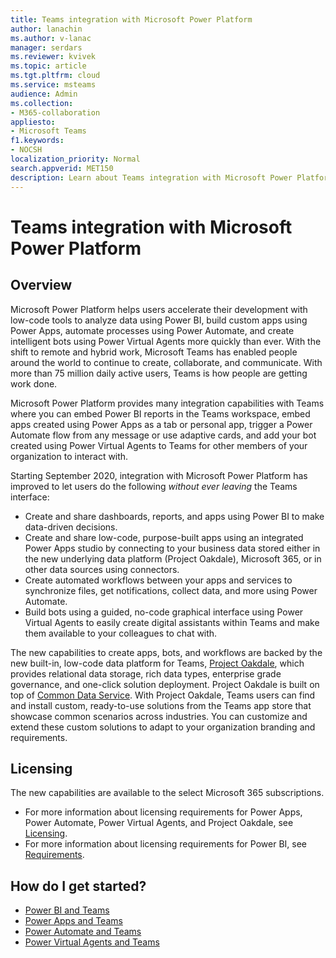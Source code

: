 ```yaml
---
title: Teams integration with Microsoft Power Platform
author: lanachin
ms.author: v-lanac
manager: serdars
ms.reviewer: kvivek
ms.topic: article
ms.tgt.pltfrm: cloud
ms.service: msteams
audience: Admin
ms.collection: 
- M365-collaboration
appliesto: 
- Microsoft Teams
f1.keywords:
- NOCSH
localization_priority: Normal
search.appverid: MET150
description: Learn about Teams integration with Microsoft Power Platform tools, including Power BI, Power apps, Powr automate, and Power Virtual Agents.
---
```


# Teams integration with Microsoft Power Platform

## Overview

Microsoft Power Platform helps users accelerate their development with low-code tools to analyze data using Power BI, build custom apps using Power Apps, automate processes using Power Automate, and create intelligent bots using Power Virtual Agents more quickly than ever. With the shift to remote and hybrid work, Microsoft Teams has enabled people around the world to continue to create, collaborate, and communicate. With more than 75 million daily active users, Teams is how people are getting work done. 

Microsoft Power Platform provides many integration capabilities with Teams where you can embed Power BI reports in the Teams workspace, embed apps created using Power Apps as a tab or personal app, trigger a Power Automate flow from any message or use adaptive cards, and add your bot created using Power Virtual Agents to Teams for other members of your organization to interact with.

Starting September 2020, integration with Microsoft Power Platform has improved to let users do the following *without ever leaving* the Teams interface:

- Create and share dashboards, reports, and apps using Power BI to make data-driven decisions.
- Create and share low-code, purpose-built apps using an integrated Power Apps studio by connecting to your business data stored either in the new underlying data platform (Project Oakdale), Microsoft 365, or in other data sources using connectors.
- Create automated workflows between your apps and services to synchronize files, get notifications, collect data, and more using Power Automate.
- Build bots using a guided, no-code graphical interface using Power Virtual Agents to easily create digital assistants within Teams and make them available to your colleagues to chat with.

The new capabilities to create apps, bots, and workflows are backed by the new built-in, low-code data platform for Teams, [Project Oakdale](https://go.microsoft.com/fwlink/?linkid=2143541), which provides relational data storage, rich data types, enterprise grade governance, and one-click solution deployment. Project Oakdale is built on top of [Common Data Service](https://docs.microsoft.com/powerapps/maker/common-data-service/data-platform-intro). With Project Oakdale, Teams users can find and install custom, ready-to-use solutions from the Teams app store that showcase common scenarios across industries. You can customize and extend these custom solutions to adapt to your organization branding and requirements.

## Licensing

The new capabilities are available to the select Microsoft 365 subscriptions. 

- For more information about licensing requirements for Power Apps, Power Automate, Power Virtual Agents, and Project Oakdale, see [Licensing](https://go.microsoft.com/fwlink/?linkid=2143647).
- For more information about licensing requirements for Power BI, see [Requirements](https://go.microsoft.com/fwlink/?linkid=2143490).
 
## How do I get started?

- [Power BI and Teams](https://aka.ms/pbi-teams-docs)
- [Power Apps and Teams](https://aka.ms/pa-teams-docs)
- [Power Automate and Teams](https://aka.ms/pauto-teams-docs)
- [Power Virtual Agents and Teams](https://aka.ms/pva-teams-docs)
